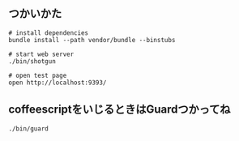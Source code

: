 
## つかいかた

```sh:
# install dependencies
bundle install --path vendor/bundle --binstubs

# start web server
./bin/shotgun

# open test page
open http://localhost:9393/
```

## coffeescriptをいじるときはGuardつかってね

```sh:how-to-compile-cofeescript
./bin/guard
```
